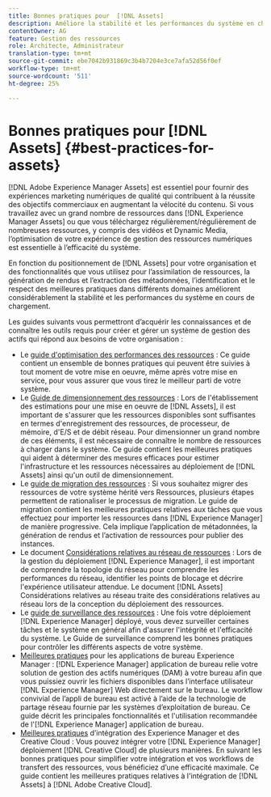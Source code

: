 ```yaml
---
title: Bonnes pratiques pour  [!DNL Assets]
description: Améliore la stabilité et les performances du système en charge en identifiant et en respectant les meilleures pratiques qui dépendent de votre déploiement et de votre configuration.
contentOwner: AG
feature: Gestion des ressources
role: Architecte, Administrateur
translation-type: tm+mt
source-git-commit: ebe7042b931869c3b4b7204e3ce7afa52d56f0ef
workflow-type: tm+mt
source-wordcount: '511'
ht-degree: 25%

---
```



# Bonnes pratiques pour [!DNL Assets] {#best-practices-for-assets}

[!DNL Adobe Experience Manager Assets] est essentiel pour fournir des expériences marketing numériques de qualité qui contribuent à la réussite des objectifs commerciaux en augmentant la vélocité du contenu. Si vous travaillez avec un grand nombre de ressources dans [!DNL Experience Manager Assets] ou que vous téléchargez régulièrement/régulièrement de nombreuses ressources, y compris des vidéos et Dynamic Media, l’optimisation de votre expérience de gestion des ressources numériques est essentielle à l’efficacité du système.

En fonction du positionnement de [!DNL Assets] pour votre organisation et des fonctionnalités que vous utilisez pour l’assimilation de ressources, la génération de rendus et l’extraction des métadonnées, l’identification et le respect des meilleures pratiques dans différents domaines améliorent considérablement la stabilité et les performances du système en cours de chargement.

Les guides suivants vous permettront d’acquérir les connaissances et de connaître les outils requis pour créer et gérer un système de gestion des actifs qui répond aux besoins de votre organisation :

* Le [guide d&#39;optimisation des performances des ressources](/help/assets/performance-tuning-guidelines.md) : Ce guide contient un ensemble de bonnes pratiques qui peuvent être suivies à tout moment de votre mise en oeuvre, même après votre mise en service, pour vous assurer que vous tirez le meilleur parti de votre système.
* Le [Guide de dimensionnement des ressources](/help/assets/assets-sizing-guide.md) : Lors de l&#39;établissement des estimations pour une mise en oeuvre de [!DNL Assets], il est important de s&#39;assurer que les ressources disponibles sont suffisantes en termes d&#39;enregistrement des ressources, de processeur, de mémoire, d&#39;E/S et de débit réseau. Pour dimensionner un grand nombre de ces éléments, il est nécessaire de connaître le nombre de ressources à charger dans le système. Ce guide contient les meilleures pratiques qui aident à déterminer des mesures efficaces pour estimer l&#39;infrastructure et les ressources nécessaires au déploiement de [!DNL Assets] ainsi qu&#39;un outil de dimensionnement.
* Le [guide de migration des ressources](/help/assets/assets-migration-guide.md) : Si vous souhaitez migrer des ressources de votre système hérité vers Ressources, plusieurs étapes permettent de rationaliser le processus de migration. Le guide de migration contient les meilleures pratiques relatives aux tâches que vous effectuez pour importer les ressources dans [!DNL Experience Manager] de manière progressive. Cela implique l’application de métadonnées, la génération de rendus et l’activation de ressources pour publier des instances.
* Le document [Considérations relatives au réseau de ressources](/help/assets/assets-network-considerations.md) : Lors de la gestion du déploiement [!DNL Experience Manager], il est important de comprendre la topologie du réseau pour comprendre les performances du réseau, identifier les points de blocage et décrire l&#39;expérience utilisateur attendue. Le document [!DNL Assets] Considérations relatives au réseau traite des considérations relatives au réseau lors de la conception du déploiement des ressources.
* Le [guide de surveillance des ressources](/help/assets/assets-monitoring-best-practices.md) : Une fois votre déploiement [!DNL Experience Manager] déployé, vous devez surveiller certaines tâches et le système en général afin d&#39;assurer l&#39;intégrité et l&#39;efficacité du système. Le Guide de surveillance comprend les bonnes pratiques pour contrôler les différents aspects de votre système.
* [Meilleures pratiques](https://experienceleague.adobe.com/docs/experience-manager-desktop-app/using/introduction.html?lang=fr) pour les applications de bureau Experience Manager :  [!DNL Experience Manager] application de bureau relie votre solution de gestion des actifs numériques (DAM) à votre bureau afin que vous puissiez ouvrir les fichiers disponibles dans l’interface utilisateur  [!DNL Experience Manager] Web directement sur le bureau. Le workflow convivial de l’appli de bureau est activé à l’aide de la technologie de partage réseau fournie par les systèmes d’exploitation de bureau. Ce guide décrit les principales fonctionnalités et l&#39;utilisation recommandée de l&#39;[!DNL Experience Manager] application de bureau.
* [Meilleures pratiques](/help/assets/aem-cc-integration-best-practices.md) d’intégration des Experience Manager et des Creative Cloud : Vous pouvez intégrer votre  [!DNL Experience Manager] déploiement  [!DNL Creative Cloud] de plusieurs manières. En suivant les bonnes pratiques pour simplifier votre intégration et vos workflows de transfert des ressources, vous bénéficiez d’une efficacité maximale. Ce guide contient les meilleures pratiques relatives à l&#39;intégration de [!DNL Assets] à [!DNL Adobe Creative Cloud].

